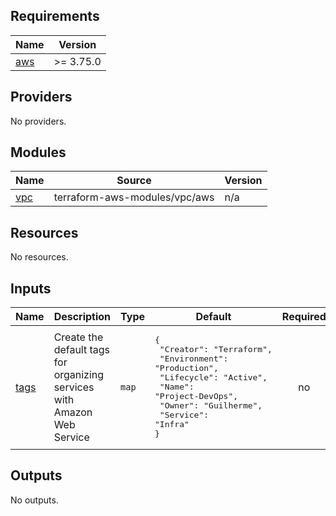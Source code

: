 ## Requirements

| Name | Version |
|------|---------|
| <a name="requirement_aws"></a> [aws](#requirement\_aws) | >= 3.75.0 |

## Providers

No providers.

## Modules

| Name | Source | Version |
|------|--------|---------|
| <a name="module_vpc"></a> [vpc](#module\_vpc) | terraform-aws-modules/vpc/aws | n/a |

## Resources

No resources.

## Inputs

| Name | Description | Type | Default | Required |
|------|-------------|------|---------|:--------:|
| <a name="input_tags"></a> [tags](#input\_tags) | Create the default tags for organizing services with Amazon Web Service | `map` | <pre>{<br>  "Creator": "Terraform",<br>  "Environment": "Production",<br>  "Lifecycle": "Active",<br>  "Name": "Project-DevOps",<br>  "Owner": "Guilherme",<br>  "Service": "Infra"<br>}</pre> | no |

## Outputs

No outputs.
